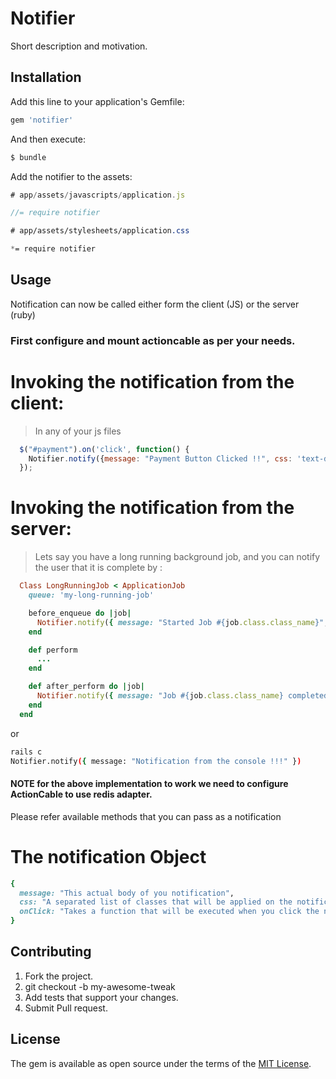 # Notifier
Short description and motivation.

## Installation
Add this line to your application's Gemfile:

```ruby
gem 'notifier'
```

And then execute:
```bash
$ bundle
```
Add the notifier to the assets:
```javascript
# app/assets/javascripts/application.js

//= require notifier
```

```css
# app/assets/stylesheets/application.css

*= require notifier
```

## Usage
Notification can now be called either form the client (JS) or the server (ruby)

### First configure and mount actioncable as per your needs.

# Invoking the notification from the client:

  > In any of your js files
  ```javascript
    $("#payment").on('click', function() {
      Notifier.notify({message: "Payment Button Clicked !!", css: 'text-danger'})
    });
  ```
# Invoking the notification from the server:

  > Lets say you have a long running background job, and you can notify the user
    that it is complete by :

  ```ruby
    Class LongRunningJob < ApplicationJob
      queue: 'my-long-running-job'

      before_enqueue do |job|
        Notifier.notify({ message: "Started Job #{job.class.class_name}", css: 'text-info' })
      end

      def perform
        ...
      end

      def after_perform do |job|
        Notifier.notify({ message: "Job #{job.class.class_name} completed !", css: 'text-success' })
      end
    end
  ```
  or

  ```bash
  rails c
  Notifier.notify({ message: "Notification from the console !!!" })
  ```

  #### NOTE for the above implementation to work we need to configure ActionCable to use redis adapter.

  Please refer available methods that you can pass as a notification

# The notification Object

```ruby
{
  message: "This actual body of you notification",
  css: "A separated list of classes that will be applied on the notification"
  onClick: "Takes a function that will be executed when you click the notification" (Defaults to close the notification)
}
```

## Contributing
1. Fork the project.
2. git checkout -b my-awesome-tweak
3. Add tests that support your changes.
4. Submit Pull request.

## License
The gem is available as open source under the terms of the [MIT License](http://opensource.org/licenses/MIT).
